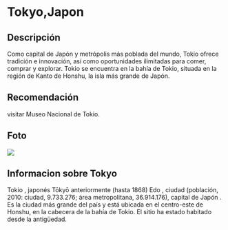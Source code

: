 # Tokyo,Japon

## Descripción
Como capital de Japón y metrópolis más poblada del mundo, Tokio ofrece tradición e innovación, así como oportunidades ilimitadas para comer, comprar y explorar. Tokio se encuentra en la bahía de Tokio, situada en la región de Kanto de Honshu, la isla más grande de Japón.

## Recomendación
visitar Museo Nacional de Tokio.

## Foto
![ ](https://www.google.com/url?sa=i&url=https%3A%2F%2Fsupplier-studio.com%2Fes%2Fdiscover-the-soul-of-japan-at-tokyo-national-museum%2F&psig=AOvVaw3APQIWRpcAefF2vdu9HRjK&ust=1740575007120000&source=images&cd=vfe&opi=89978449&ved=0CBQQjRxqFwoTCMCd2Knx3osDFQAAAAAdAAAAABAE)

## Informacion sobre Tokyo
Tokio , japonés Tōkyō anteriormente (hasta 1868) Edo , ciudad (población, 2010: ciudad, 9.733.276; área metropolitana, 36.914.176), capital de Japón . Es la ciudad más grande del país y está ubicada en el centro-este de Honshu, en la cabecera de la bahía de Tokio. El sitio ha estado habitado desde la antigüedad.



